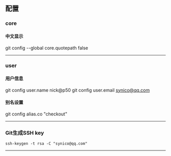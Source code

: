 ## 配置

### core
#### 中文显示
git config --global core.quotepath false
***

### user
#### 用户信息
git config user.name nick@p50
git config user.email synico@qq.com
#### 别名设置
git config alias.co "checkout"
***

### Git生成SSH key
```
ssh-keygen -t rsa -C "synico@qq.com"
```
***
